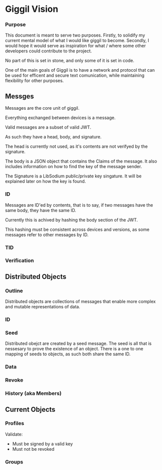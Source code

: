 #  Giggil Vision

### Purpose
This document is meant to serve two purposes. Firstly, to solidify my current mental model of what I would like giggil to become. Secondly, I would hope it would serve as inspiration for what / where some other developers could contribute to the project.

No part of this is set in stone, and only some of it is set in code.

One of the main goals of Giggil is to have a network and protocol that can be used for efficent and secure text comunication, while maintaining flexibility for other purposes.

## Messges

Messages are the core unit of giggil. 

Everything exchanged between devices is a message.

Valid messages are a subset of valid JWT.

As such they have a head, body, and signature.

The head is currently not used, as it's contents are not verifyed by the signature.

The body is a JSON object that contains the Claims of the message. It also includes information on how to find the key of the message sender.

The Signature is a LibSodium public/private key singature. It will be explained later on how the key is found.

### ID
Messages are ID'ed by contents, that is to say, if two messages have the same body, they have the same ID.

Currently this is achived by hashing the body section of the JWT.

This hashing must be consistent across devices and versions, as some messages refer to other messages by ID.


### TID

### Verification

## Distributed Objects

### Outline
Distributed objects are collections of messages that enable more complex and mutable representations of data.
### ID

### Seed 
Distributed obejct are created by a seed message.
The seed is all that is nessesary to prove the existence of an object.
There is a one to one mapping of seeds to objects, as such both share the same ID.
### Data 

### Revoke

### History (aka Members)

## Current Objects

### Profiles
Validate:
- Must be signed by a valid key
- Must not be revoked

### Groups

